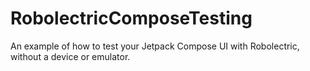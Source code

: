 # RobolectricComposeTesting
An example of how to test your Jetpack Compose UI with Robolectric, without a device or emulator.
